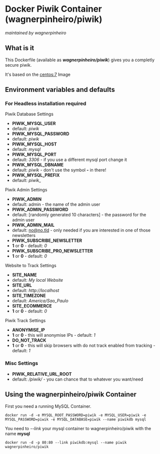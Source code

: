 # Docker Piwik Container (wagnerpinheiro/piwik)
_maintained by wagnerpinheiro_

## What is it

This Dockerfile (available as ___wagnerpinheiro/piwik___) gives you a completly secure piwik.

It's based on the [centos:7](https://registry.hub.docker.com/_/centos/) Image

## Environment variables and defaults

### For Headless installation required

Piwik Database Settings

* __PIWIK\_MYSQL\_USER__
 * default: _piwik_
* __PIWIK\_MYSQL\_PASSWORD__
 * default: _piwik_
* __PIWIK\_MYSQL\_HOST__
 * default: _mysql_
* __PIWIK\_MYSQL\_PORT__
 * default: _3306_ - if you use a different mysql port change it
* __PIWIK\_MYSQL\_DBNAME__
 * default: _piwik_ - don't use the symbol __-__ in there!
* __PIWIK\_MYSQL\_PREFIX__
 * default: _piwik\__
 
Piwik Admin Settings

* __PIWIK\_ADMIN__
 * default: admin - the name of the admin user
* __PIWIK\_ADMIN\_PASSWORD__
 * default: [randomly generated 10 characters] - the password for the admin user
* __PIWIK\_ADMIN\_MAIL__
 * default: no@no.tld - only needed if you are interested in one of those newsletters
* __PIWIK\_SUBSCRIBE\_NEWSLETTER__
 * __1__ or __0__ - default: _0_
* __PIWIK\_SUBSCRIBE\_PRO\_NEWSLETTER__
 * __1__ or __0__ - default: _0_

Website to Track Settings

* __SITE\_NAME__
 * default: _My local Website_
* __SITE\_URL__
 * default: _http://localhost_
* __SITE\_TIMEZONE__
 * default: _America/Sao_Paulo_
* __SITE\_ECOMMERCE__
 * __1__ or __0__ - default: _0_

Piwik Track Settings

* __ANONYMISE\_IP__
 * __1__ or __0__ - this will anonymise IPs - default: _1_
* __DO\_NOT\_TRACK__
 * __1__ or __0__ - this will skip browsers with do not track enabled from tracking - default: _1_
 
### Misc Settings

* __PIWIK\_RELATIVE\_URL\_ROOT__
 * default: _/piwik/_ - you can chance that to whatever you want/need

## Using the wagnerpinheiro/piwik Container

First you need a running MySQL Container. 

    docker run -d -e MYSQL_ROOT_PASSWORD=piwik -e MYSQL_USER=piwik -e MYSQL_PASSWORD=piwik -e MYSQL_DATABASE=piwik --name piwikdb mysql

You need to _--link_ your mysql container to wagnerpinheiro/piwik with the name __mysql__

    docker run -d -p 80:80 --link piwikdb:mysql --name piwik wagnerpinheiro/piwik
